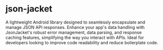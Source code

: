 # json-jacket
A lightweight Android library designed to seamlessly encapsulate and manage JSON API responses. Enhance your app's data handling with JsonJacket's robust error management, data parsing, and response caching features, simplifying the way you interact with APIs. Ideal for developers looking to improve code readability and reduce boilerplate code.

